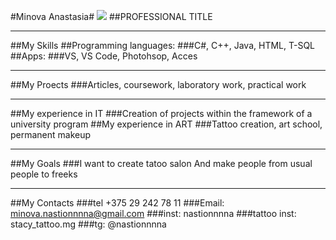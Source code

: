 #Minova Anastasia#
![](https://sun9-70.userapi.com/impg/xVBz151YZwmy3oTHvkZFpb36JmjJDoCodb0Rpg/AtUriPzFHrU.jpg?size=1620x2160&quality=95&sign=556951e690a8707f81c4e1bb208ed503&type=album)
##PROFESSIONAL TITLE
***
##My Skills
##Programming languages:
###C#, C++, Java, HTML, T-SQL
##Apps:
###VS, VS Code, Photohsop, Acces
***
##My Proects
###Articles, coursework, laboratory work, practical work
***
##My experience in IT
###Creation of projects within the framework of a university program
##My experience in ART
###Tattoo creation, art school, permanent makeup
***
##My Goals
###I want to create tatoo salon And make people from usual people to freeks
***
##My Contacts
###tel +375 29 242 78 11
###Email: minova.nastionnnna@gmail.com
###inst: nastionnnna
###tattoo inst: stacy_tattoo.mg
###tg: @nastionnnna